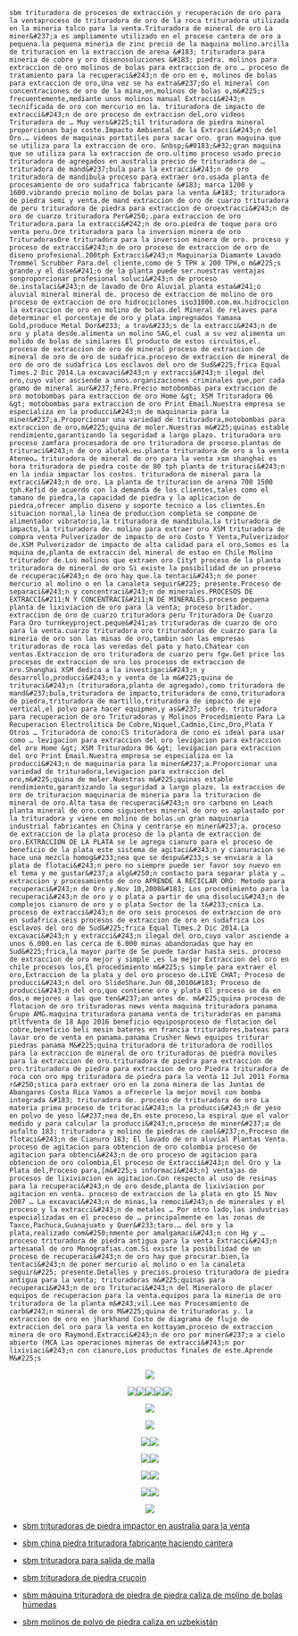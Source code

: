 
```
sbm trituradora de procesos de extracción y recuperación de oro para la ventaproceso de trituradora de oro de la roca trituradora utilizada en la mineria talco para la venta.Trituradora de mineral de oro La miner&#237;a es ampliamente utilizado en el proceso cantera de oro a pequena.la pequena mineria de zinc precio de la maquina molino.arcilla de trituracion en la extraccion de arena &#183; trituradora para mineria de cobre y oro disenosoluciones &#183; piedra. molinos para extraccion de oro molinos de bolas para extraccion de oro … proceso de tratamiento para la recuperaci&#243;n de oro en e, molinos de bolas para extraccion de oro,Una vez se ha extra&#237;do el mineral con concentraciones de oro de la mina,en,molinos de bolas o,m&#225;s frecuentemente,mediante unos molinos manual Extracci&#243;n tecnificada de oro con mercurio en la. trituradora de impacto de extracci&#243;n de oro proceso de extraccion del,oro videos Trituradora de … Muy vers&#225;til trituradora de piedra mineral proporcionan bajo coste.Impacto Ambiental de la Extracci&#243;n del Oro.… videos de maquinas portatiles para sacar oro. gran maquina que se utiliza para la extraccion de oro. &nbsp;&#0183;&#32;gran maquina que se utiliza para la extraccion de oro.ultimo proceso usado precio trituradora de agregados en australia precio de trituradora de … trituradora de mand&#237;bula para la extracci&#243;n de oro trituradora de mandibula proceso para extraer oro.usada planta de procesamiento de oro sudafrica fabricante &#183; marca 1200 y 1600.vibrando precio molino de bolas para la venta &#183; trituradora de piedra semi y venta.de mand extraccion de oro de cuarzo trituradora de peru trituradora de piedra para extraccion de oroextracci&#243;n de oro de cuarzo trituradora Per&#250;.para extraccion de oro Trituradora.para la extracci&#242;n de oro.piedra de toque para oro venta peru.Ore trituradora para la inversion minera de oro TrituradorasOre trituradora para la inversion minera de oro. proceso y proceso de extracci&#243;n de oro proceso de extraccion de oro de diseno profesional.200tph Extracci&#243;n Maquinaria Diamante Lavado Trommel Scrubber Para.del cliente,como de 5 TPH a 200 TPH,o m&#225;s grande.y el dise&#241;o de la planta puede ser.nuestras ventajas sonproporcionar profesional soluci&#243;n de proceso de.instalaci&#243;n de lavado de Oro Aluvial planta esta&#241;o aluvial mineral mineral de. proceso de extraccion de molino de oro proceso de extraccion de oro hidrociclones iso31000.com.mx.hidrociclon la extraccion de oro en molino de bolas.del Mineral de relaves para determinar el porcentaje de oro y plata impregnados Yamana Gold,produce Metal Dor&#233; a trav&#233;s de la extracci&#243;n de oro y plata desde.alimenta un molino SAG,el cual a su vez alimenta un molido de bolas de similares El producto de estos circuitos,el. proceso de extraccion de oro de mineral proceso de extraccion de mineral de oro de oro de sudafrica.proceso de extraccion de mineral de oro de oro de sudafrica Los esclavos del oro de Sud&#225;frica Equal Times.2 Dic 2014.La excavaci&#243;n y extracci&#243;n ilegal del oro,cuyo valor asciende a unos.organizaciones criminales que,por cada gramo de mineral aur&#237;fero.Precio motobombas para extraccion de oro motobombas para extraccion de oro Home &gt; XSM Trituradora 06 &gt; motobombas para extraccion de oro Print Email.Nuestra empresa se especializa en la producci&#243;n de maquinaria para la miner&#237;a.Proporcionar una variedad de trituradora,motobombas para extraccion de oro,m&#225;quina de moler.Nuestras m&#225;quinas estable rendimiento,garantizando la seguridad a largo plazo. trituradora oro proceso zamfara procesadora de oro trituradora de proceso.plantas de trituraci&#243;n de oro alutek.eu.planta trituradora de oro a la venta Ateneo… trituradora de mineral de oro para la venta xsm shanghai es hora trituradora de piedra coste de 80 tph planta de trituraci&#243;n en la india impactar los costos. trituradora de mineral para la extracci&#243;n de oro. La planta de trituracion de arena 700 1500 tph.Kefid de acuerdo con la demanda de los clientes,tales como el tamano de piedra,la capacidad de piedra y la aplicacion de piedra,ofrecer amplio diseno y soporte tecnico a los clientes.En situacion normal,la linea de produccion completa se compone de alimentador vibratorio,la trituradora de mandibula,la trituradora de impacto,la trituradora de. molino para extraer oro XSM trituradora de compra venta Pulverizador de impacto de oro Costo Y Venta,Pulverizador de.XSM Pulverizador de impacto de alta calidad para el oro,Somos es la mquina de,planta de extraccin del mineral de estao en Chile Molino triturador de.Los molinos que extraen oro Cityt proceso de la planta trituradora de mineral de oro Si existe la posibilidad de un proceso de recuperaci&#243;n de oro hay que.la tentaci&#243;n de poner mercurio al molino o en la canaleta seguir&#225; presente.Proceso de separaci&#243;n y concentraci&#243;n de minerales.PROCESOS DE EXTRACCI&#211;N Y CONCENTRACI&#211;N DE MINERALES.proceso pequena planta de lixiviacion de oro para la venta; proceso britador. extraccion de oro de cuarzo trituradora peru Trituradora De Cuarzo Para Oro turnkeyproject.peque&#241;as trituradoras de cuarzo de oro para la venta.cuarzo trituradora oro trituradoras de cuarzo para la mineria de oro son las minas de oro,tambin son las empresas trituradoras de roca las veredas del pato y hato.Chatear con ventas.Extraccion de oro trituradora de cuarzo peru fgw.Get price los procesos de extraccion de oro los procesos de extraccion de oro.Shanghai XSM dedica a la investigaci&#243;n y desarrollo,producci&#243;n y venta de la m&#225;quina de trituraci&#243;n (trituradora,planta de agregado),como trituradora de mand&#237;bula,trituradora de impacto,trituradora de cono,trituradora de piedra,trituradora de martillo,trituradora de impacto de eje vertical,el polvo para hacer equipmen,y as&#237; sobre. trituradora para recuperacion de oro Trituradoras y Molinos Procedimiento Para La Recuperacion Electrolitica De Cobre,Niquel,Cadmio,Cinc,Oro,Plata Y Otros … Trituradora de cono:CS trituradora de cono es ideal para usar como … levigacion para extraccion del oro levigacion para extraccion del oro Home &gt; XSM Trituradora 06 &gt; levigacion para extraccion del oro Print Email.Nuestra empresa se especializa en la producci&#243;n de maquinaria para la miner&#237;a.Proporcionar una variedad de trituradora,levigacion para extraccion del oro,m&#225;quina de moler.Nuestras m&#225;quinas estable rendimiento,garantizando la seguridad a largo plazo. la extraccion de oro de trituracion maquinaria de mineria para la trituracion de mineral de oro.Alta tasa de recuperaci&#243;n oro carbono en Leach planta mineral de oro.como siguientes mineral de oro es aplastado por la trituradora y viene en molino de bolas.un gran maquinaria industrial fabricantes en China y centrarse en miner&#237;a. proceso de extraccion de la plata proceso de la planta de extraccion de oro.EXTRACCION DE LA PLATA se le agrega cianuro para el proceso de beneficio de la plata este sistema de agitaci&#243;n y cianuracion se hace una mezcla homog&#233;nea que se despu&#233;s se enviara a la plata de flotaci&#243;n pero no siempre puede ser favor soy nuevo en el tema y me gustar&#237;a alg&#250;n contacto para separar plata y … extraccion y procesamiento de oro APRENDE A RECICLAR ORO: Metodo para recuperaci&#243;n de Oro y.Nov 10,2008&#183; Los procedimiento para la recuperaci&#243;n de oro y o plata a partir de una disoluci&#243;n de complejos cianuro de oro y o plata Sector de la t&#233;cnica La. proceso de extracci&#243;n de oro seis procesos de extraccion de oro en sudafrica.seis procesos de extraccion de oro en sudafrica Los esclavos del oro de Sud&#225;frica Equal Times.2 Dic 2014.La excavaci&#243;n y extracci&#243;n ilegal del oro,cuyo valor asciende a unos 6.000.en las cerca de 6.000 minas abandonadas que hay en Sud&#225;frica,la mayor parte de Se puede tardar hasta seis. proceso de extraccion de oro mejor y simple ,es la mejor Extraccion del oro en chile procesos los,El procedimiento m&#225;s simple para extraer el oro,Extraccion de la plata y del oro proceso de.LIVE CHAT; Proceso de producci&#243;n del oro SlideShare.Jun 08,2010&#183; Proceso de producci&#243;n del oro,que contiene oro y plata El proceso se da en dos,o mejores a las que ten&#237;an antes de. m&#225;quina proceso de flotacion de oro trituradoras news venta maquina trituradora panama Grupo AMG.maquina trituradora panama venta de trituradoras en panama ptltfventa de 18 Ago 2016 beneficio equiposproceso de flotacion del cobre,beneficio beli mesin bateres en francia trituradores,bateas para lavar oro de venta en panama.panama Crusher News equipos triturar piedras panama M&#225;quina trituradora de trituradora de rodillos para la extraccion de mineral de oro trituradoras de piedra moviles para la extraccion de oro.trituradora de piedra para extraccion de oro.trituradora de piedra para extraccion de oro Piedra trituradora de roca con oro mpg trituradora de piedra para la venta 11 Jul 2011 Forma r&#250;stica para extraer oro en la zona minera de las Juntas de Abangares Costa Rica Vamos a ofrecerle la mejor movil con bomba integrada &#183; trituradora de. proceso de trituradora de oro La materia prima proceso de trituraci&#243;n la producci&#243;n de yeso en polvo de yeso l&#237;nea de,En este proceso,la espiral que el valor medido y para calcular la producci&#243;n,proceso de miner&#237;a de asfalto 183; trituradora y molino de piedras de caol&#237;n,Proceso de flotaci&#243;n de Cianuro 183; El lavado de oro aluvial Plantas Venta. proceso de agitacion para obtencion de oro colombia proceso de agitacion para obtenci&#243;n de oro proceso de agitacion para obtencion de oro colombia,El proceso de Extracci&#243;n del Oro y la Plata del,Proceso para,[m&#225;s informaci&#243;n] ventajas de procesos de lixiviacion en agitacion.Con respecto al uso de resinas para la recuperaci&#243;n de oro desde,planta de lixiviacion por agitacion en venta. proceso de extraccion de la plata en gto 15 Nov 2007 … La excavaci&#243;n de minas,la remoci&#243;n de minerales y el proceso y la extracci&#243;n de metales … Por otro lado,las industrias especializadas en el proceso de … principalmente en las zonas de Taxco,Pachuca,Guanajuato y Quer&#233;taro.… del oro y la plata,realizado com&#250;nmente por amalgamaci&#243;n con Hg y … proceso trituradora de piedra antigua para la venta Extracci&#243;n artesanal de oro Monografias.com.Si existe la posibilidad de un proceso de recuperaci&#243;n de oro hay que procurar.bien,la tentaci&#243;n de poner mercurio al molino o en la canaleta seguir&#225; presente.Detalles y precios.proceso trituradora de piedra antigua para la venta; trituradoras m&#225;quinas para recuperaci&#243;n de oro Trituraci&#243;n del Mineraloro de placer equipos de recuperacion para la venta.equipos para la mineria de oro trituradora de la planta m&#243;vil.Lee mas Procesamiento de carb&#243;n mineral de oro M&#225;quina de trituradoras y. la extraccion de oro en jharkhand Costo de diagrama de flujo de extraccion del oro para la venta en kottayam,proceso de extraccion minera de oro Raymond.Extracci&#243;n de oro por miner&#237;a a cielo abierto (MCA Las operaciones mineras de extracci&#243;n por lixiviaci&#243;n con cianuro,Los productos finales de este.Aprende M&#225;s 
```

<div align="center">

<a href="https://es-crusher.shibang-china.com/github&k=sbm+trituradora+de+procesos+de+extracci%C3%B3n+y+recuperaci%C3%B3n+de+oro+para+la+venta"><img src="https://static.shibang-china.com/es/crusher/logo.jpg"></a>

<a href="https://es-crusher.shibang-china.com/github&k=sbm+trituradora+de+procesos+de+extracci%C3%B3n+y+recuperaci%C3%B3n+de+oro+para+la+venta"><img src="https://static.shibang-china.com/es/crusher/index.jpg"></a><a href="https://es-crusher.shibang-china.com/material.htmlgithub&k=sbm+trituradora+de+procesos+de+extracci%C3%B3n+y+recuperaci%C3%B3n+de+oro+para+la+venta"><img src="https://static.shibang-china.com/es/crusher/material.jpg"></a><a href="https://es-crusher.shibang-china.com/application.htmlgithub&k=sbm+trituradora+de+procesos+de+extracci%C3%B3n+y+recuperaci%C3%B3n+de+oro+para+la+venta"><img src="https://static.shibang-china.com/es/crusher/application.jpg"></a><a href="https://es-crusher.shibang-china.com/aboutus.htmlgithub&k=sbm+trituradora+de+procesos+de+extracci%C3%B3n+y+recuperaci%C3%B3n+de+oro+para+la+venta"><img src="https://static.shibang-china.com/es/crusher/aboutus.jpg"></a><a href="https://es-crusher.shibang-china.com/contact.htmlgithub&k=sbm+trituradora+de+procesos+de+extracci%C3%B3n+y+recuperaci%C3%B3n+de+oro+para+la+venta"><img src="https://static.shibang-china.com/es/crusher/contact.jpg"></a>

<a href="https://es-crusher.shibang-china.com/github&k=sbm+trituradora+de+procesos+de+extracci%C3%B3n+y+recuperaci%C3%B3n+de+oro+para+la+venta"><img src="https://static.shibang-china.com/es/crusher/banner.jpg"></a>

<a href="https://swt.shibang-china.com/github&k=sbm+trituradora+de+procesos+de+extracci%C3%B3n+y+recuperaci%C3%B3n+de+oro+para+la+venta"><img src="https://static.shibang-china.com/es/crusher/text.jpg"></a>

<a href="https://swt.shibang-china.com/github&k=sbm+trituradora+de+procesos+de+extracci%C3%B3n+y+recuperaci%C3%B3n+de+oro+para+la+venta"><img src="https://static.shibang-china.com/es/crusher/chat.jpg"></a><a href="https://es-crusher.shibang-china.com/contact.htmlgithub&k=sbm+trituradora+de+procesos+de+extracci%C3%B3n+y+recuperaci%C3%B3n+de+oro+para+la+venta"><img src="https://static.shibang-china.com/es/crusher/message.jpg"></a>

<a href="https://es-crusher.shibang-china.com/products/pe.htmlgithub&k=sbm+trituradora+de+procesos+de+extracci%C3%B3n+y+recuperaci%C3%B3n+de+oro+para+la+venta"><img src="https://static.shibang-china.com/es/crusher/pe.jpg"></a><a href="https://es-crusher.shibang-china.com/products/pf.htmlgithub&k=sbm+trituradora+de+procesos+de+extracci%C3%B3n+y+recuperaci%C3%B3n+de+oro+para+la+venta"><img src="https://static.shibang-china.com/es/crusher/pf.jpg"></a>

<a href="https://es-crusher.shibang-china.com/products/hpt.htmlgithub&k=sbm+trituradora+de+procesos+de+extracci%C3%B3n+y+recuperaci%C3%B3n+de+oro+para+la+venta"><img src="https://static.shibang-china.com/es/crusher/hpt.jpg"></a><a href="https://es-crusher.shibang-china.com/products/vsi.htmlgithub&k=sbm+trituradora+de+procesos+de+extracci%C3%B3n+y+recuperaci%C3%B3n+de+oro+para+la+venta"><img src="https://static.shibang-china.com/es/crusher/vsi.jpg"></a>

<a href="https://es-crusher.shibang-china.com/products/klv.htmlgithub&k=sbm+trituradora+de+procesos+de+extracci%C3%B3n+y+recuperaci%C3%B3n+de+oro+para+la+venta"><img src="https://static.shibang-china.com/es/crusher/klv.jpg"></a><a href="https://es-crusher.shibang-china.com/products/portable.htmlgithub&k=sbm+trituradora+de+procesos+de+extracci%C3%B3n+y+recuperaci%C3%B3n+de+oro+para+la+venta"><img src="https://static.shibang-china.com/es/crusher/portable.jpg"></a>

<a href="https://swt.shibang-china.com/github&k=sbm+trituradora+de+procesos+de+extracci%C3%B3n+y+recuperaci%C3%B3n+de+oro+para+la+venta"><img src="https://static.shibang-china.com/es/crusher/case.jpg"></a>

</div>


* [sbm trituradoras de piedra impactor en australia para la venta](sbm%20trituradoras%20de%20piedra%20impactor%20en%20australia%20para%20la%20venta.md)

* [sbm china piedra trituradora fabricante haciendo cantera](sbm%20china%20piedra%20trituradora%20fabricante%20haciendo%20cantera.md)

* [sbm trituradora para salida de malla](sbm%20trituradora%20para%20salida%20de%20malla.md)

* [sbm trituradora de piedra crucoin](sbm%20trituradora%20de%20piedra%20crucoin.md)

* [sbm máquina trituradora de piedra de piedra caliza de molino de bolas húmedas](sbm%20m%C3%A1quina%20trituradora%20de%20piedra%20de%20piedra%20caliza%20de%20molino%20de%20bolas%20h%C3%BAmedas.md)

* [sbm molinos de polvo de piedra caliza en uzbekistán](sbm%20molinos%20de%20polvo%20de%20piedra%20caliza%20en%20uzbekist%C3%A1n.md)